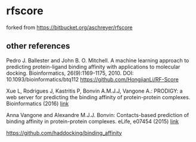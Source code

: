 # rfscore
forked from https://bitbucket.org/aschreyer/rfscore

## other references

Pedro J. Ballester and John B. O. Mitchell. A machine learning approach to predicting protein-ligand binding affinity with applications to molecular docking. Bioinformatics, 26(9):1169-1175, 2010. DOI: 10.1093/bioinformatics/btq112
https://github.com/HongjianLi/RF-Score

Xue L, Rodrigues J, Kastritis P, Bonvin A.M.J.J, Vangone A.: PRODIGY: a web server for predicting the binding affinity of protein-protein complexes. Bioinformatics (2016) [link](https://academic.oup.com/bioinformatics/article-abstract/32/23/3676/2525629/PRODIGY-a-web-server-for-predicting-the-binding?redirectedFrom=fulltext)

Anna Vangone and Alexandre M.J.J. Bonvin: Contacts-based prediction of binding affinity in protein-protein complexes. eLife, e07454 (2015) [link](https://www.ncbi.nlm.nih.gov/pubmed/26193119)

https://github.com/haddocking/binding_affinity
